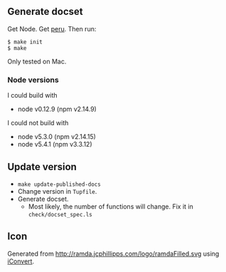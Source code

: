 
## Generate docset

Get Node.
Get [peru](https://github.com/buildinspace/peru).
Then run:

    $ make init
    $ make

Only tested on Mac.


### Node versions

I could build with

* node v0.12.9 (npm v2.14.9)

I could not build with

* node v5.3.0 (npm v2.14.15)
* node v5.4.1 (npm v3.3.12)


## Update version

* `make update-published-docs`
* Change version in `Tupfile`.
* Generate docset.
    * Most likely, the number of functions will change. Fix it in `check/docset_spec.ls`


## Icon

Generated from <http://ramda.jcphillipps.com/logo/ramdaFilled.svg> using [iConvert](http://iconverticons.com/online/).
